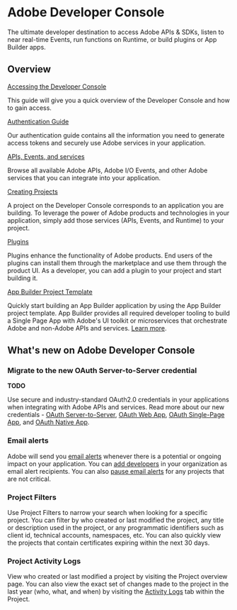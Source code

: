 <Hero slots="heading, text"/>

# Adobe Developer Console

The ultimate developer destination to access Adobe APIs & SDKs, listen to near real-time Events, run functions on Runtime, or build plugins or App Builder apps.

## Overview


<DiscoverBlock slots="link, text"/>

[Accessing the Developer Console](getting-started.md)

This guide will give you a quick overview of the Developer Console and how to gain access.


<DiscoverBlock slots="link, text"/>

[Authentication Guide](guides/authentication/index.md)

Our authentication guide contains all the information you need to generate access tokens and securely use Adobe services in your application.


<DiscoverBlock slots="link, text"/>

[APIs, Events, and services](guides/apis-and-services.md)

Browse all available Adobe APIs, Adobe I/O Events, and other Adobe services that you can integrate into your application.


<DiscoverBlock slots="link, text"/>

[Creating Projects](guides/projects/index.md)

A project on the Developer Console corresponds to an application you are building. To leverage the power of Adobe products and technologies in your application, simply add those services (APIs, Events, and Runtime) to your project.


<DiscoverBlock slots="link, text"/>  

[Plugins](guides/plugins/index.md)

Plugins enhance the functionality of Adobe products. End users of the plugins can install them through the marketplace and use them through the product UI. As a developer, you can add a plugin to your project and start building it. 


<DiscoverBlock slots="link, text"/>

[App Builder Project Template](guides/projects/projects-template.md)

Quickly start building an App Builder application by using the App Builder project template. App Builder provides all required developer tooling to build a Single Page App with Adobe's UI toolkit or microservices that orchestrate Adobe and non-Adobe APIs and services. [Learn more](https://developer.adobe.com/app-builder/).


## What's new on Adobe Developer Console

### Migrate to the new OAuth Server-to-Server credential

**TODO**

Use secure and industry-standard OAuth2.0 credentials in your applications when integrating with Adobe APIs and services. Read more about our new credentials - [OAuth Server-to-Server](#TODO), [OAuth Web App](#TODO), [OAuth Single-Page App](#TODO), and [OAuth Native App](#TODO). 

### Email alerts

Adobe will send you [email alerts](email-alerts/index.md) whenever there is a potential or ongoing impact on your application. You can [add developers](email-alerts/index.md#managing-email-alert-recipients-in-an-enterprise-organization) in your organization as email alert recipients. You can also [pause email alerts](email-alerts/index.md#managing-noisy-email-alerts) for any projects that are not critical.

### Project Filters

Use Project Filters to narrow your search when looking for a specific project. You can filter by who created or last modified the project, any title or description used in the project, or any programmatic identifiers such as client id, technical accounts, namespaces, etc. You can also quickly view the projects that contain certificates expiring within the next 30 days.

### Project Activity Logs

View who created or last modified a project by visiting the Project overview page. You can also view the exact set of changes made to the project in the last year (who, what, and when) by visiting the [Activity Logs](projects/index.md#view-a-projects-activity-log) tab within the Project.